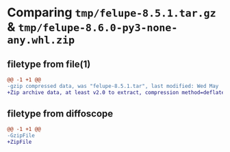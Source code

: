 # Comparing `tmp/felupe-8.5.1.tar.gz` & `tmp/felupe-8.6.0-py3-none-any.whl.zip`

## filetype from file(1)

```diff
@@ -1 +1 @@
-gzip compressed data, was "felupe-8.5.1.tar", last modified: Wed May  8 14:42:00 2024, max compression
+Zip archive data, at least v2.0 to extract, compression method=deflate
```

## filetype from diffoscope

```diff
@@ -1 +1 @@
-GzipFile
+ZipFile
```

